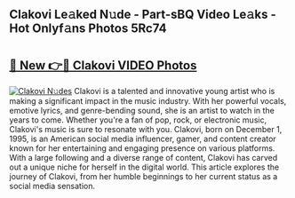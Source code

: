 ## Clakovi Le𝚊ked N𝚞de - Part-sBQ Video Le𝚊ks - Hot Onlyf𝚊ns Photos 5Rc74

# <h2><a href="http://ab63287.deff.icu/?id=Clakovi">🔗 New 👉🔴 Clakovi VIDEO Photos</a></h2>

[![Clakovi N𝚞des](https://i.imgur.com/rIISA9y.gif)](http://ab63287.deff.icu/?id=Clakovi)
Clakovi is a talented and innovative young artist who is making a significant impact in the music industry. With her powerful vocals, emotive lyrics, and genre-bending sound, she is an artist to watch in the years to come. Whether you're a fan of pop, rock, or electronic music, Clakovi's music is sure to resonate with you. Clakovi, born on December 1, 1995, is an American social media influencer, gamer, and content creator known for her entertaining and engaging presence on various platforms. With a large following and a diverse range of content, Clakovi has carved out a unique niche for herself in the digital world. This article explores the journey of Clakovi, from her humble beginnings to her current status as a social media sensation.

